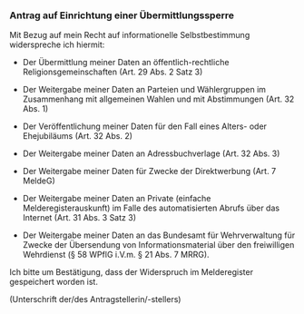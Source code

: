 ### Antrag auf Einrichtung einer Übermittlungssperre

Mit Bezug auf mein Recht auf informationelle Selbstbestimmung widerspreche ich hiermit:

+ Der Übermittlung meiner Daten an öffentlich-rechtliche Religionsgemeinschaften (Art. 29 Abs. 2 Satz 3)

+ Der Weitergabe meiner Daten an Parteien und Wählergruppen im Zusammenhang mit allgemeinen Wahlen und mit Abstimmungen (Art. 32 Abs. 1)

+ Der Veröffentlichung meiner Daten für den Fall eines Alters- oder Ehejubiläums (Art. 32 Abs. 2)

+ Der Weitergabe meiner Daten an Adressbuchverlage (Art. 32 Abs. 3)

+ Der Weitergabe meiner Daten für Zwecke der Direktwerbung (Art. 7 MeldeG)

+ Der Weitergabe meiner Daten an Private (einfache Melderegisterauskunft) im Falle des automatisierten Abrufs über das Internet (Art. 31 Abs. 3 Satz 3)

+ Der Weitergabe meiner Daten an das Bundesamt für Wehrverwaltung für Zwecke der Übersendung von Informationsmaterial über den freiwilligen Wehrdienst (§ 58 WPflG i.V.m. § 21 Abs. 7 MRRG).

Ich bitte um Bestätigung, dass der Widerspruch im Melderegister gespeichert worden ist.

(Unterschrift der/des Antragstellerin/-stellers)
